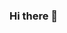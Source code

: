 ### Hi there 👋

<!--
**manjiang3/manjiang3** is a ✨ _special_ ✨ repository because its `README.md` (this file) appears on your GitHub profile.

Here are some ideas to get you started:

- 🔭 I’m currently working on ...
- 🌱 I’m currently learning ...
- 👯 I’m looking to collaborate on ...
- 🤔 I’m looking for help with ...
- 💬 Ask me about inland waterway transport enegy & emissions managemenet, ship alternative power systems, model simulation on green energy use for inland vessels
- 📫 How to reach me: mj.enship@gmail.com
- 😄 Pronouns: ...
- ⚡ Fun fact: ...
-->

